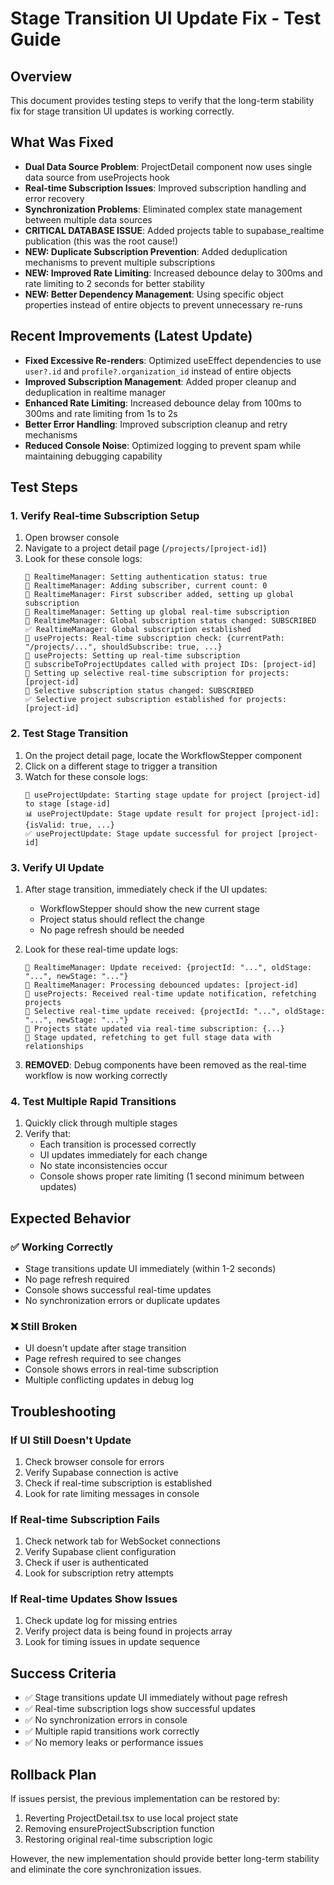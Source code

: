 # Stage Transition UI Update Fix - Test Guide

## Overview
This document provides testing steps to verify that the long-term stability fix for stage transition UI updates is working correctly.

## What Was Fixed
- **Dual Data Source Problem**: ProjectDetail component now uses single data source from useProjects hook
- **Real-time Subscription Issues**: Improved subscription handling and error recovery
- **Synchronization Problems**: Eliminated complex state management between multiple data sources
- **CRITICAL DATABASE ISSUE**: Added projects table to supabase_realtime publication (this was the root cause!)
- **NEW: Duplicate Subscription Prevention**: Added deduplication mechanisms to prevent multiple subscriptions
- **NEW: Improved Rate Limiting**: Increased debounce delay to 300ms and rate limiting to 2 seconds for better stability
- **NEW: Better Dependency Management**: Using specific object properties instead of entire objects to prevent unnecessary re-runs

## Recent Improvements (Latest Update)
- **Fixed Excessive Re-renders**: Optimized useEffect dependencies to use `user?.id` and `profile?.organization_id` instead of entire objects
- **Improved Subscription Management**: Added proper cleanup and deduplication in realtime manager
- **Enhanced Rate Limiting**: Increased debounce delay from 100ms to 300ms and rate limiting from 1s to 2s
- **Better Error Handling**: Improved subscription cleanup and retry mechanisms
- **Reduced Console Noise**: Optimized logging to prevent spam while maintaining debugging capability

## Test Steps

### 1. Verify Real-time Subscription Setup
1. Open browser console
2. Navigate to a project detail page (`/projects/[project-id]`)
3. Look for these console logs:
   ```
   🔔 RealtimeManager: Setting authentication status: true
   🔔 RealtimeManager: Adding subscriber, current count: 0
   🔔 RealtimeManager: First subscriber added, setting up global subscription
   🔔 RealtimeManager: Setting up global real-time subscription
   🔔 RealtimeManager: Global subscription status changed: SUBSCRIBED
   ✅ RealtimeManager: Global subscription established
   🔔 useProjects: Real-time subscription check: {currentPath: "/projects/...", shouldSubscribe: true, ...}
   🔔 useProjects: Setting up real-time subscription
   🔔 subscribeToProjectUpdates called with project IDs: [project-id]
   🔔 Setting up selective real-time subscription for projects: [project-id]
   🔔 Selective subscription status changed: SUBSCRIBED
   ✅ Selective project subscription established for projects: [project-id]
   ```

### 2. Test Stage Transition
1. On the project detail page, locate the WorkflowStepper component
2. Click on a different stage to trigger a transition
3. Watch for these console logs:
   ```
   🔄 useProjectUpdate: Starting stage update for project [project-id] to stage [stage-id]
   📊 useProjectUpdate: Stage update result for project [project-id]: {isValid: true, ...}
   ✅ useProjectUpdate: Stage update successful for project [project-id]
   ```

### 3. Verify UI Update
1. After stage transition, immediately check if the UI updates:
   - WorkflowStepper should show the new current stage
   - Project status should reflect the change
   - No page refresh should be needed

2. Look for these real-time update logs:
   ```
   🔔 RealtimeManager: Update received: {projectId: "...", oldStage: "...", newStage: "..."}
   🔔 RealtimeManager: Processing debounced updates: [project-id]
   🔔 useProjects: Received real-time update notification, refetching projects
   🔔 Selective real-time update received: {projectId: "...", oldStage: "...", newStage: "..."}
   🔔 Projects state updated via real-time subscription: {...}
   🔔 Stage updated, refetching to get full stage data with relationships
   ```

3. **REMOVED**: Debug components have been removed as the real-time workflow is now working correctly

### 4. Test Multiple Rapid Transitions
1. Quickly click through multiple stages
2. Verify that:
   - Each transition is processed correctly
   - UI updates immediately for each change
   - No state inconsistencies occur
   - Console shows proper rate limiting (1 second minimum between updates)

## Expected Behavior

### ✅ Working Correctly
- Stage transitions update UI immediately (within 1-2 seconds)
- No page refresh required
- Console shows successful real-time updates
- No synchronization errors or duplicate updates

### ❌ Still Broken
- UI doesn't update after stage transition
- Page refresh required to see changes
- Console shows errors in real-time subscription
- Multiple conflicting updates in debug log

## Troubleshooting

### If UI Still Doesn't Update
1. Check browser console for errors
2. Verify Supabase connection is active
3. Check if real-time subscription is established
4. Look for rate limiting messages in console

### If Real-time Subscription Fails
1. Check network tab for WebSocket connections
2. Verify Supabase client configuration
3. Check if user is authenticated
4. Look for subscription retry attempts

### If Real-time Updates Show Issues
1. Check update log for missing entries
2. Verify project data is being found in projects array
3. Look for timing issues in update sequence

## Success Criteria
- ✅ Stage transitions update UI immediately without page refresh
- ✅ Real-time subscription logs show successful updates
- ✅ No synchronization errors in console
- ✅ Multiple rapid transitions work correctly
- ✅ No memory leaks or performance issues

## Rollback Plan
If issues persist, the previous implementation can be restored by:
1. Reverting ProjectDetail.tsx to use local project state
2. Removing ensureProjectSubscription function
3. Restoring original real-time subscription logic

However, the new implementation should provide better long-term stability and eliminate the core synchronization issues.
